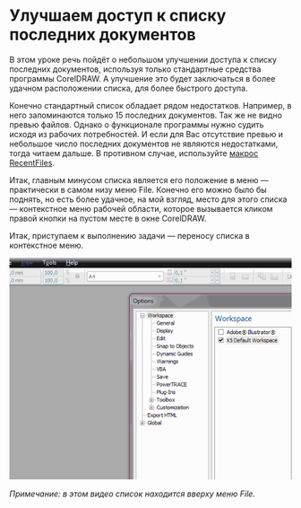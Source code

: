 # Улучшаем доступ к списку последних документов

В этом уроке речь пойдёт о небольшом улучшении доступа к списку последних документов, используя только стандартные средства программы CorelDRAW. А улучшение это будет заключаться в более удачном расположении списка, для более быстрого доступа.

Конечно стандартный список обладает рядом недостатков. Например, в него запоминаются только 15 последних документов. Так же не видно превью файлов. Однако о функционале программы нужно судить исходя из рабочих потребностей. И если для Вас отсутствие превью и небольшое число последних документов не являются недостатками, тогда читаем дальше. В противном случае, используйте [макрос RecentFiles](http://cdrpro.ru/macros/).

Итак, главным минусом списка является его положение в меню — практически в самом низу меню File. Конечно его можно было бы поднять, но есть более удачное, на мой взгляд, место для этого списка — контекстное меню рабочей области, которое вызывается кликом правой кнопки на пустом месте в окне CorelDRAW.

Итак, приступаем к выполнению задачи — переносу списка в контекстное меню.

![Улучшаем доступ к списку последних документов](./97cef346-8b61-4d35-9bf5-10dfa3ed045d.gif)

_Примечание: в этом видео список находится вверху меню File._
